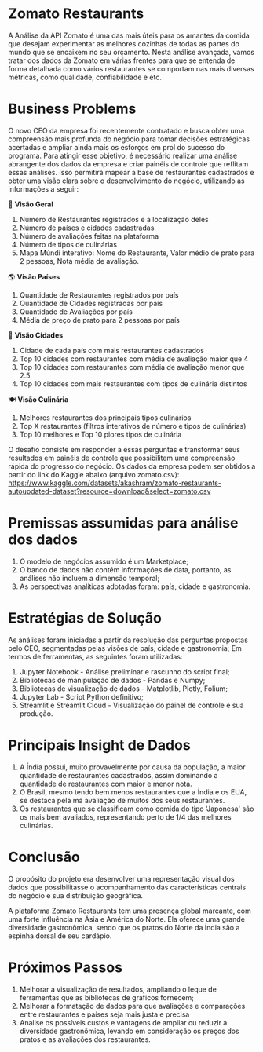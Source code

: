 # Zomato Restaurants
A Análise da API Zomato é uma das mais úteis para os amantes da comida que desejam experimentar as melhores cozinhas de todas as partes do mundo que se encaixem no seu orçamento. Nesta análise avançada, vamos tratar dos dados da Zomato em várias frentes para que se entenda de forma detalhada como vários restaurantes se comportam nas mais diversas métricas, como qualidade, confiabilidade e etc.

# Business Problems
O novo CEO da empresa foi recentemente contratado e busca obter uma compreensão mais profunda do negócio para tomar decisões estratégicas acertadas e ampliar ainda mais os esforços em prol do sucesso do programa. Para atingir esse objetivo, é necessário realizar uma análise abrangente dos dados da empresa e criar painéis de controle que reflitam essas análises. Isso permitirá mapear a base de restaurantes cadastrados e obter uma visão clara sobre o desenvolvimento do negócio, utilizando as informações a seguir:
 
:mag_right: **Visão Geral**
1. Número de Restaurantes registrados e a localização deles
2. Número de países e cidades cadastradas
3. Número de avaliações feitas na plataforma
4. Número de tipos de culinárias
5. Mapa Múndi interativo:
     Nome do Restaurante,
     Valor médio de prato para 2 pessoas,
     Nota média de avaliação.

:earth_americas: **Visão Países**
1. Quantidade de Restaurantes registrados por país
2. Quantidade de Cidades registradas por país
3. Quantidade de Avaliações por país
4. Média de preço de prato para 2 pessoas por país

:convenience_store: **Visão Cidades**
1. Cidade de cada país com mais restaurantes cadastrados
2. Top 10 cidades com restaurantes com média de avaliação maior que 4
3. Top 10 cidades com restaurantes com média de avaliação menor que 2.5
4. Top 10 cidades com mais restaurantes com tipos de culinária distintos

🍽️ **Visão Culinária**
1. Melhores restaurantes dos principais tipos culinários
2. Top X restaurantes (filtros interativos de número e tipos de culinárias)
3. Top 10 melhores e Top 10 piores tipos de culinária

O desafio consiste em responder a essas perguntas e transformar seus resultados em painéis de controle que possibilitem uma compreensão rápida do progresso do negócio. Os dados da empresa podem ser obtidos a partir do link do Kaggle abaixo (arquivo zomato.csv): https://www.kaggle.com/datasets/akashram/zomato-restaurants-autoupdated-dataset?resource=download&select=zomato.csv

# Premissas assumidas para análise dos dados
1. O modelo de negócios assumido é um Marketplace;
2. O banco de dados não contém informações de data, portanto, as análises não incluem a dimensão temporal;
3. As perspectivas analíticas adotadas foram: país, cidade e gastronomia.

# Estratégias de Solução
As análises foram iniciadas a partir da resolução das perguntas propostas pelo CEO, segmentadas pelas visões de país, cidade e gastronomia;
Em termos de ferramentas, as seguintes foram utilizadas:
1. Jupyter Notebook - Análise preliminar e rascunho do script final;
2. Bibliotecas de manipulação de dados - Pandas e Numpy;
3. Bibliotecas de visualização de dados - Matplotlib, Plotly, Folium;
4. Jupyter Lab - Script Python definitivo;
5. Streamlit e Streamlit Cloud - Visualização do painel de controle e sua produção.

# Principais Insight de Dados
1. A Índia possui, muito provavelmente por causa da população, a maior quantidade de restaurantes cadastrados, assim dominando a quantidade de restaurantes com maior e menor nota.
2. O Brasil, mesmo tendo bem menos restaurantes que a Índia e os EUA, se destaca pela má avaliação de muitos dos seus restaurantes.
3. Os restaurantes que se classificam como comida do tipo 'Japonesa' são os mais bem avaliados, representando perto de 1/4 das melhores culinárias.

# Conclusão
O propósito do projeto era desenvolver uma representação visual dos dados que possibilitasse o acompanhamento das características centrais do negócio e sua distribuição geográfica.

A plataforma Zomato Restaurants tem uma presença global marcante, com uma forte influência na Ásia e América do Norte. Ela oferece uma grande diversidade gastronômica, sendo que os pratos do Norte da Índia são a espinha dorsal de seu cardápio.

# Próximos Passos
1. Melhorar a visualização de resultados, ampliando o leque de ferramentas que as bibliotecas de gráficos fornecem;
2. Melhorar a formatação de dados para que avaliações e comparações entre restaurantes e países seja mais justa e precisa
3. Analise os possíveis custos e vantagens de ampliar ou reduzir a diversidade gastronômica, levando em consideração os preços dos pratos e as avaliações dos restaurantes.
